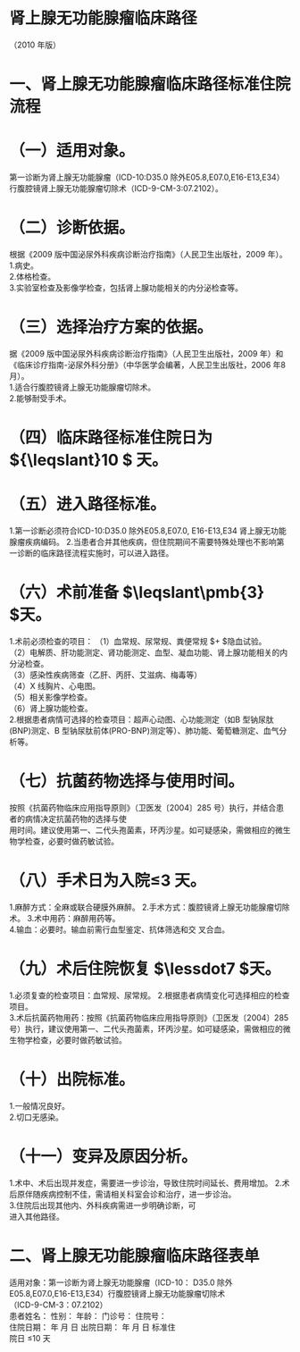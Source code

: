 # 肾上腺无功能腺瘤临床路径  
（2010 年版）  
# 一、肾上腺无功能腺瘤临床路径标准住院流程  
# （一）适用对象。  
第一诊断为肾上腺无功能腺瘤（ICD-10:D35.0 除外E05.8,E07.0,E16-E13,E34）  
行腹腔镜肾上腺无功能腺瘤切除术（ICD-9-CM-3:07.2102）。  
# （二）诊断依据。  
根据《2009 版中国泌尿外科疾病诊断治疗指南》（人民卫生出版社，2009 年）。  
1.病史。  
2.体格检查。  
3.实验室检查及影像学检查，包括肾上腺功能相关的内分泌检查等。  
# （三）选择治疗方案的依据。  
据《2009 版中国泌尿外科疾病诊断治疗指南》（人民卫生出版社，2009 年）和《临床诊疗指南-泌尿外科分册》（中华医学会编著，人民卫生出版社，2006 年8 月）。  
1.适合行腹腔镜肾上腺无功能腺瘤切除术。  
2.能够耐受手术。  
# （四）临床路径标准住院日为 ${\leqslant}10 $ 天。  
# （五）进入路径标准。  
1.第一诊断必须符合ICD-10:D35.0 除外E05.8,E07.0, E16-E13,E34 肾上腺无功能腺瘤疾病编码。 2.当患者合并其他疾病，但住院期间不需要特殊处理也不影响第一诊断的临床路径流程实施时，可以进入路径。  
# （六）术前准备 $\leqslant\pmb{3} $天。  
1.术前必须检查的项目： （1）血常规、尿常规、粪便常规 $+ $隐血试验。  
（2）电解质、肝功能测定、肾功能测定、血型、凝血功能、肾上腺功能相关的内分泌检查。  
（3）感染性疾病筛查（乙肝、丙肝、艾滋病、梅毒等）  
（4）X 线胸片、心电图。  
（5）相关影像学检查。  
（6）肾上腺功能检查。  
2.根据患者病情可选择的检查项目：超声心动图、心功能测定（如B 型钠尿肽(BNP)测定、B 型钠尿肽前体(PRO-BNP)测定等）、肺功能、葡萄糖测定、血气分析等。  
# （七）抗菌药物选择与使用时间。  
按照《抗菌药物临床应用指导原则》（卫医发〔2004〕285 号）执行，并结合患者的病情决定抗菌药物的选择与使  
用时间。建议使用第一、二代头孢菌素，环丙沙星。如可疑感染，需做相应的微生物学检查，必要时做药敏试验。  
# （八）手术日为入院≤3 天。  
1.麻醉方式：全麻或联合硬膜外麻醉。 2.手术方式：腹腔镜肾上腺无功能腺瘤切除术。 3.术中用药：麻醉用药等。  
4.输血：必要时。输血前需行血型鉴定、抗体筛选和交 叉合血。  
# （九）术后住院恢复 $\lessdot7 $天。  
1.必须复查的检查项目：血常规、尿常规。 2.根据患者病情变化可选择相应的检查项目。  
3.术后抗菌药物用药：按照《抗菌药物临床应用指导原则》（卫医发〔2004〕285 号）执行，建议使用第一、二代头孢菌素，环丙沙星。如可疑感染，需做相应的微生物学检查，必要时做药敏试验。  
# （十）出院标准。  
1.一般情况良好。  
2.切口无感染。  
# （十一）变异及原因分析。  
1.术中、术后出现并发症，需要进一步诊治，导致住院时间延长、费用增加。 2.术后原伴随疾病控制不佳，需请相关科室会诊和治疗，进一步诊治。  
3.住院后出现其他内、外科疾病需进一步明确诊断，可  
进入其他路径。  
# 二、肾上腺无功能腺瘤临床路径表单  
适用对象：第一诊断为肾上腺无功能腺瘤（ICD-10： D35.0 除外  
E05.8,E07.0,E16-E13,E34）行腹腔镜肾上腺无功能腺瘤切除术  
（ICD-9-CM-3：07.2102）  
患者姓名：               性别：    年龄：      门诊号：        住院号：  
住院日期：     年  月  日     出院日期：     年  月  日   标准住  
院日 ≤10 天  
